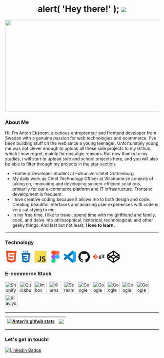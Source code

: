 <h1 align="center">alert( 'Hey there!' ); <img src="https://media.giphy.com/media/hvRJCLFzcasrR4ia7z/giphy.gif" width="40"></h1>

<p align="center"><img src="https://media.giphy.com/media/dWesBcTLavkZuG35MI/giphy.gif" width="600" height="300"  /></p>

### About Me

Hi, I'm Anton Ekstrom, a curious entrepreneur and frontend developer from Sweden with a genuine passion for web technologies and ecommerce. I've been building stuff on the web since a young teenager. Unfortunately young me was not clever enough to upload all these side projects to my Github, which I now regret, mainly for nostalgic reasons. But now thanks to my studies, i will start to upload side and school projects here, and you will also be able to filter through my projects in the <a href="https://github.com/antonekstrom1?tab=stars">star-section</a>.

- Frontend Developer Student at Folkuniversitetet Gothenburg.
- My daily work as Chief Technology Officer at Villahome.se consists of taking on, innovating and developing system-efficient solutions, primarily for our e-commerce platform and IT infrastructure. Frontend development is frequent.
- I love creative coding because it allows me to both design and code. Creating beautiful interfaces and amazing user experiences with code is very satisfying to me.
- In my free time, I like to travel, spend time with my girlfriend and family, cook, and delve into philosophical, historical, technological, and other geeky things. And last but not least, <strong>I love to learn.</strong>

---

### Technology

<p>
<img src="https://raw.githubusercontent.com/devicons/devicon/1119b9f84c0290e0f0b38982099a2bd027a48bf1/icons/html5/html5-original.svg" title="HTML" alt="HTML" width="40" height="40"/>&nbsp;
<img src="https://raw.githubusercontent.com/devicons/devicon/1119b9f84c0290e0f0b38982099a2bd027a48bf1/icons/css3/css3-plain-wordmark.svg"  title="CSS" alt="CSS" width="40" height="40"/>&nbsp;
<img src="https://raw.githubusercontent.com/devicons/devicon/1119b9f84c0290e0f0b38982099a2bd027a48bf1/icons/javascript/javascript-original.svg" title="JavaScript" alt="JavaScript" width="40" height="40"/>&nbsp;
<img src="https://raw.githubusercontent.com/devicons/devicon/1119b9f84c0290e0f0b38982099a2bd027a48bf1/icons/figma/figma-original.svg" title="FIGMA" alt="HTML" width="40" height="40"/>&nbsp;
<img src="https://raw.githubusercontent.com/devicons/devicon/1119b9f84c0290e0f0b38982099a2bd027a48bf1/icons/vscode/vscode-original.svg" title="VSCODE" alt="HTML" width="40" height="40"/>&nbsp;
<img src="https://raw.githubusercontent.com/devicons/devicon/1119b9f84c0290e0f0b38982099a2bd027a48bf1/icons/github/github-original.svg" title="GITHUB" **alt="Git" width="40" height="40"/>&nbsp;
<img src="https://raw.githubusercontent.com/devicons/devicon/1119b9f84c0290e0f0b38982099a2bd027a48bf1/icons/git/git-original-wordmark.svg" title="GIT" **alt="Git" width="40" height="40"/>&nbsp;
<img src="https://raw.githubusercontent.com/devicons/devicon/1119b9f84c0290e0f0b38982099a2bd027a48bf1/icons/codepen/codepen-plain.svg" title="CodePen" **alt="CodePen" width="40" height="40"/>&nbsp;
</p>

### E-commerce Stack

<p>
<img src="https://cdn-icons-png.flaticon.com/512/5968/5968919.png" title="Shopify" **alt="Shopify"width="40" height="40"/>&nbsp;
<img src="https://scontent-arn2-1.xx.fbcdn.net/v/t39.30808-6/309617280_508434824625672_7654556464113266929_n.jpg?_nc_cat=102&ccb=1-7&_nc_sid=09cbfe&_nc_ohc=_WjIgEJ8pSQAX_q720N&_nc_ht=scontent-arn2-1.xx&oh=00_AfDiAmnXmkwHE1W3PcvtVuTyF6WMizu7NrnpJuzlY0Q7Dw&oe=63C162C6" title="Quickbutik" **alt="Quickbutik"width="40" height="40"/>&nbsp;
<img src="https://startcommunication.se/wp-content/uploads/2020/03/imbox_logo_1080x1080.png" title="Imbox" **alt="Imbox"width="40" height="40"/>&nbsp;
<img src="https://play-lh.googleusercontent.com/tDXSaAt_I_qx6am_rTcQ1WHaXo6ncfiB-b742DnSXZkJGASvs15yRYnvzogzbYwse0QD" title="Klarna Merchant Portal" **alt="Klarna Merchant Portal"width="40" height="40"/>&nbsp;
<img src="https://www.screamingfrog.co.uk/wp-content/uploads/2018/11/screaming-frog-logo-kg.jpg" title="Screaming Frog SEO Spider" **alt="Screaming Frog SEO Spider"width="40" height="40"/>&nbsp;
<img src="https://cdn.worldvectorlogo.com/logos/google-lighthouse-icon-may-2019-.svg" title="Google Lighthouse" **alt="Google Lighthouse"width="40" height="40"/>&nbsp; 
<img src="https://upload.wikimedia.org/wikipedia/commons/thumb/7/77/GAnalytics.svg/1200px-GAnalytics.svg.png" title="Google Analytics" **alt="Google Analytics"width="40" height="40"/>&nbsp;
<img src="https://cdn.worldvectorlogo.com/logos/google-merchant-center.svg" title="Google Merchant Center" **alt="Google Merchant Center"width="40" height="40"/>&nbsp;
<img src="https://cdn.worldvectorlogo.com/logos/google-search-console.svg" title="Google Search Console" **alt="Google Search Console"width="40" height="40"/>&nbsp;
<img src="https://cdn4.iconfinder.com/data/icons/logos-brands-7/512/google_ads-512.png" title="Google Ads" **alt="Google Ads"width="40" height="40"/>&nbsp;
<img src="https://www.inmobile.com/media/j0wep45k/klaviyo_glyph2-01.svg?width=500&height=500" title="Klaviyo" **alt="Klaviyo"width="40" height="40"/>&nbsp;
</p>

---

| <a href="#"><img align="center" src="https://github-readme-stats.vercel.app/api?username=antonekstrom1&show_icons=true&include_all_commits=true&theme=graywhite&hide_border=true" alt="Anton's github stats"/></a> | <a href="#"><img align="center" src="https://github-readme-stats.vercel.app/api/top-langs/?username=antonekstrom1&layout=compact&theme=graywhite&hide_border=true" /></a> |
| ------------- | ------------- |

---

### Let's get in touch!
<a href="https://www.linkedin.com/in/anton-ekstrom/"><img src="https://img.shields.io/badge/LinkedIn-blue?style=for-the-badge&logo=linkedin&logoColor=white" alt="LinkedIn Badge"></a>
